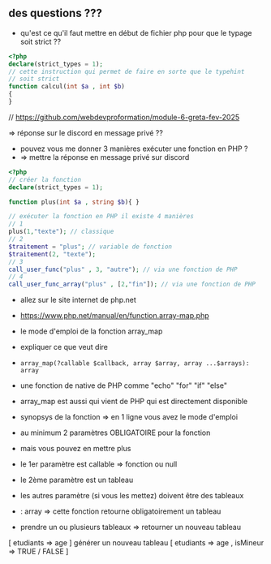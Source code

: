 ## des questions ???

- qu'est ce qu'il faut mettre en début de fichier php pour que le typage soit strict ?? 

```php
<?php 
declare(strict_types = 1); 
// cette instruction qui permet de faire en sorte que le typehint
// soit strict
function calcul(int $a , int $b)
{
}
```
// https://github.com/webdevproformation/module-6-greta-fev-2025

=> réponse sur le discord en message privé ?? 

- pouvez vous me donner 3 manières exécuter une fonction en PHP ?
- => mettre la réponse en message privé sur discord 

```php 
<?php 
// créer la fonction 
declare(strict_types = 1);

function plus(int $a , string $b){ }

// exécuter la fonction en PHP il existe 4 manières 
// 1
plus(1,"texte"); // classique
// 2
$traitement = "plus"; // variable de fonction 
$traitement(2, "texte");
// 3
call_user_func("plus" , 3, "autre"); // via une fonction de PHP
// 4
call_user_func_array("plus" , [2,"fin"]); // via une fonction de PHP
```

- allez sur le site internet de php.net
- <https://www.php.net/manual/en/function.array-map.php>
- le mode d'emploi de la fonction array_map
- expliquer ce que veut dire 
- `array_map(?callable $callback, array $array, array ...$arrays): array`

- une fonction de native de PHP comme "echo" "for" "if" "else"   
- array_map est aussi qui vient de PHP qui est directement disponible

- synopsys de la fonction => en 1 ligne vous avez le mode d'emploi
- au minimum 2 paramètres OBLIGATOIRE pour la fonction 
- mais vous pouvez en mettre plus 
- le 1er paramètre est callable => fonction ou null
- le 2ème paramètre est un tableau 
- les autres paramètre (si vous les mettez) doivent être des tableaux

- : array => cette fonction retourne obligatoirement un tableau 
- prendre un ou plusieurs tableaux  => retourner un nouveau tableau 

[ etudiants => age   ] 
générer un nouveau tableau  [ etudiants => age , isMineur => TRUE / FALSE  ]